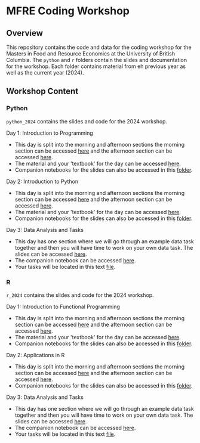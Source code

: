 # MFRE Coding Workshop

## Overview 
This repository contains the code and data for the coding workshop for the Masters in Food and Resource Economics at the University of British Columbia. The `python` and `r` folders contain the slides and documentation for the workshop. Each folder contains material from eh previous year as well as the current year (2024).

## Workshop Content

### Python 

`python_2024` contains the slides and code for the 2024 workshop. 

Day 1: Introduction to Programming 
- This day is split into the morning and afternoon sections the morning section can be accessed [here](/python/python_2024/day_1/intro/intro.pdf) and the afternoon section can be accessed [here](python/python_2024/day_1/intro_afternoon/intro_afternoon.pdf).
- The material and your 'textbook' for the day can be accessed [here](python/python_2024/day_1/intro.ipynb).
- Companion notebooks for the slides can also be accessed in this [folder](python/python_2024/day_1/).

Day 2: Introduction to Python
- This day is split into the morning and afternoon sections the morning section can be accessed [here](python/python_2024/day_2/py_intro/py_intro.pdf) and the afternoon section can be accessed [here](python/python_2024/day_2/py_intro_afternoon/py_intro_afternoon.pdf).
- The material and your 'textbook' for the day can be accessed [here](python/python_2024/day_2/py_intro.ipynb).
- Companion notebooks for the slides can also be accessed in this [folder](python/python_2024/day_2/).

Day 3: Data Analysis and Tasks 
- This day has one section where we will go through an example data task together and then you will have time to work on your own data task. The slides can be accessed [here](python/python_2024/day_3/data_work/data_work.pdf).
- The companion notebook can be accessed [here](python/python_2024/day_3/data_work.ipynb).
- Your tasks will be located in this text [file](python/python_2024/day_3/tasks.txt).

### R

`r_2024` contains the slides and code for the 2024 workshop.

Day 1: Introduction to Functional Programming
- This day is split into the morning and afternoon sections the morning section can be accessed [here](r/r_2024/day_1/r_intro/r_intro.pdf) and the afternoon section can be accessed [here](r/r_2024/day_1/r_intro_afternoon/r_intro_afternoon.pdf).
- The material and your 'textbook' for the day can be accessed [here](r/r_2024/r_intro.Rmd).
- Companion notebooks for the slides can also be accessed in this [folder](r/r_2024/day_1/).

Day 2: Applications in R
- This day is split into the morning and afternoon sections the morning section can be accessed [here](r/r_2024/day_2/r_applications/r_applications.pdf) and the afternoon section can be accessed [here](r/r_2024/day_2/r_applications_afternoon/r_applications_afternoon.pdf).
- Companion notebooks for the slides can also be accessed in this [folder](r/r_2024/day_2/).

Day 3: Data Analysis and Tasks
- This day has one section where we will go through an example data task together and then you will have time to work on your own data task. The slides can be accessed [here](r/r_2024/day_3/data_work/data_work.pdf).
- The companion notebook can be accessed [here](r/r_2024/day_3/data_work.Rmd).
- Your tasks will be located in this text [file](r/r_2024/day_3/tasks.txt).